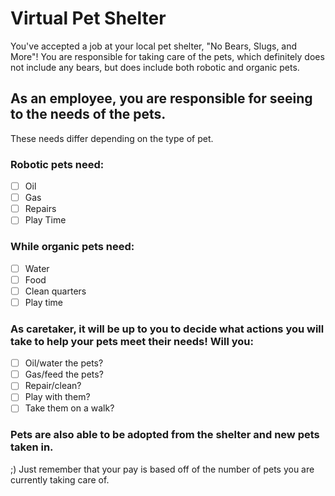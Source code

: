 # Virtual Pet Shelter
You've accepted a job at your local pet shelter, "No Bears, Slugs, and More"! 
You are responsible for taking care of the pets, which definitely does not include any bears, but does include both robotic and organic pets.

## As an employee, you are responsible for seeing to the needs of the pets.
These needs differ depending on the type of pet.

### Robotic pets need:
- [ ] Oil
- [ ] Gas
- [ ] Repairs
- [ ] Play Time

### While organic pets need:
- [ ] Water
- [ ] Food
- [ ] Clean quarters
- [ ] Play time

### As caretaker, it will be up to you to decide what actions you will take to help your pets meet their needs! Will you:
- [ ] Oil/water the pets?
- [ ] Gas/feed the pets?
- [ ] Repair/clean?
- [ ] Play with them?
- [ ] Take them on a walk?

### Pets are also able to be adopted from the shelter and new pets taken in.
;) Just remember that your pay is based off of the number of pets you are currently taking care of.
